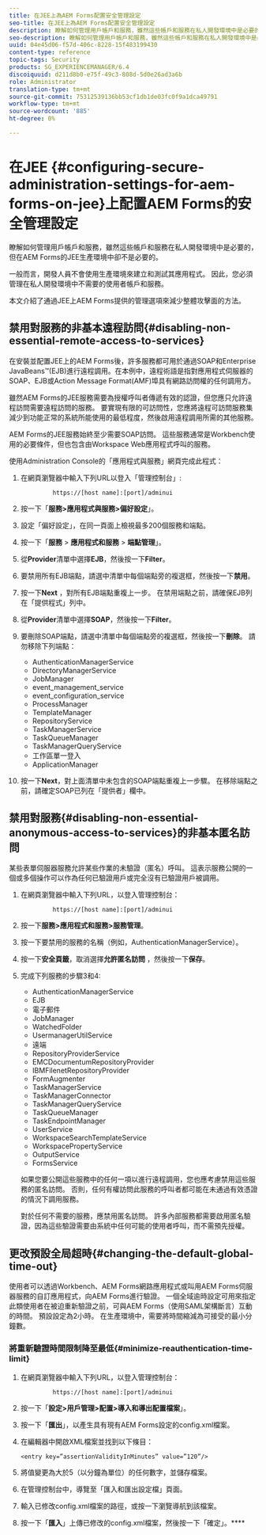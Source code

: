 ```yaml
---
title: 在JEE上為AEM Forms配置安全管理設定
seo-title: 在JEE上為AEM Forms配置安全管理設定
description: 瞭解如何管理用戶帳戶和服務，雖然這些帳戶和服務在私人開發環境中是必要的，但在AEM Forms的JEE生產環境中卻不是必要的。
seo-description: 瞭解如何管理用戶帳戶和服務，雖然這些帳戶和服務在私人開發環境中是必要的，但在AEM Forms的JEE生產環境中卻不是必要的。
uuid: 04e45d06-f57d-406c-8228-15f483199430
content-type: reference
topic-tags: Security
products: SG_EXPERIENCEMANAGER/6.4
discoiquuid: d211d8b0-e75f-49c3-808d-5d0e26ad3a6b
role: Administrator
translation-type: tm+mt
source-git-commit: 75312539136bb53cf1db1de03fc0f9a1dca49791
workflow-type: tm+mt
source-wordcount: '885'
ht-degree: 0%

---
```



# 在JEE {#configuring-secure-administration-settings-for-aem-forms-on-jee}上配置AEM Forms的安全管理設定

瞭解如何管理用戶帳戶和服務，雖然這些帳戶和服務在私人開發環境中是必要的，但在AEM Forms的JEE生產環境中卻不是必要的。

一般而言，開發人員不會使用生產環境來建立和測試其應用程式。 因此，您必須管理在私人開發環境中不需要的使用者帳戶和服務。

本文介紹了通過JEE上AEM Forms提供的管理選項來減少整體攻擊面的方法。

## 禁用對服務的非基本遠程訪問{#disabling-non-essential-remote-access-to-services}

在安裝並配置JEE上的AEM Forms後，許多服務都可用於通過SOAP和Enterprise JavaBeans™(EJB)進行遠程調用。在本例中，遠程術語是指對應用程式伺服器的SOAP、EJB或Action Message Format(AMF)埠具有網路訪問權的任何調用方。

雖然AEM Forms的JEE服務需要為授權呼叫者傳遞有效的認證，但您應只允許遠程訪問需要遠程訪問的服務。 要實現有限的可訪問性，您應將遠程可訪問服務集減少到功能正常的系統所能使用的最低程度，然後啟用遠程調用所需的其他服務。

AEM Forms的JEE服務始終至少需要SOAP訪問。 這些服務通常是Workbench使用的必要條件，但也包含由Workspace Web應用程式呼叫的服務。

使用Administration Console的「應用程式與服務」網頁完成此程式：

1. 在網頁瀏覽器中輸入下列URL以登入「管理控制台」:

   ```as3
            https://[host name]:[port]/adminui
   ```

1. 按一下「**服務>應用程式與服務>偏好設定**」。
1. 設定「偏好設定」，在同一頁面上檢視最多200個服務和端點。
1. 按一下「**服務** > **應用程式和服務** > **端點管理**」。
1. 從&#x200B;**Provider**&#x200B;清單中選擇&#x200B;**EJB**，然後按一下&#x200B;**Filter**。
1. 要禁用所有EJB端點，請選中清單中每個端點旁的複選框，然後按一下&#x200B;**禁用**。
1. 按一下&#x200B;**Next** ，對所有EJB端點重複上一步。 在禁用端點之前，請確保EJB列在「提供程式」列中。
1. 從&#x200B;**Provider**&#x200B;清單中選擇&#x200B;**SOAP**，然後按一下&#x200B;**Filter**。
1. 要刪除SOAP端點，請選中清單中每個端點旁的複選框，然後按一下&#x200B;**刪除**。 請勿移除下列端點：

   * AuthenticationManagerService
   * DirectoryManagerService
   * JobManager
   * event_management_service
   * event_configuration_service
   * ProcessManager
   * TemplateManager
   * RepositoryService
   * TaskManagerService
   * TaskQueueManager
   * TaskManagerQueryService
   * 工作區單一登入
   * ApplicationManager

1. 按一下&#x200B;**Next**，對上面清單中未包含的SOAP端點重複上一步驟。 在移除端點之前，請確定SOAP已列在「提供者」欄中。

## 禁用對服務{#disabling-non-essential-anonymous-access-to-services}的非基本匿名訪問

某些表單伺服器服務允許某些作業的未驗證（匿名）呼叫。 這表示服務公開的一個或多個操作可以作為任何已驗證用戶或完全沒有已驗證用戶被調用。

1. 在網頁瀏覽器中輸入下列URL，以登入管理控制台：

   ```as3
            https://[host name]:[port]/adminui
   ```

1. 按一下&#x200B;**服務>應用程式和服務>服務管理**。
1. 按一下要禁用的服務的名稱（例如，AuthenticationManagerService）。
1. 按一下&#x200B;**安全頁籤**，取消選擇&#x200B;**允許匿名訪問** ，然後按一下&#x200B;**保存**。
1. 完成下列服務的步驟3和4:

   * AuthenticationManagerService
   * EJB
   * 電子郵件
   * JobManager
   * WatchedFolder
   * UsermanagerUtilService
   * 遠端
   * RepositoryProviderService
   * EMCDocumentumRepositoryProvider
   * IBMFilenetRepositoryProvider
   * FormAugmenter
   * TaskManagerService
   * TaskManagerConnector
   * TaskManagerQueryService
   * TaskQueueManager
   * TaskEndpointManager
   * UserService
   * WorkspaceSearchTemplateService
   * WorkspacePropertyService
   * OutputService
   * FormsService

   如果您要公開這些服務中的任何一項以進行遠程調用，您也應考慮禁用這些服務的匿名訪問。 否則，任何有權訪問此服務的呼叫者都可能在未通過有效憑證的情況下調用服務。

   對於任何不需要的服務，應禁用匿名訪問。 許多內部服務都需要啟用匿名驗證，因為這些驗證需要由系統中任何可能的使用者呼叫，而不需預先授權。

## 更改預設全局超時{#changing-the-default-global-time-out}

使用者可以透過Workbench、AEM Forms網路應用程式或叫用AEM Forms伺服器服務的自訂應用程式，向AEM Forms進行驗證。 一個全域逾時設定可用來指定此類使用者在被迫重新驗證之前，可與AEM Forms（使用SAML架構斷言）互動的時間。 預設設定為2小時。 在生產環境中，需要將時間縮減為可接受的最小分鐘數。

### 將重新驗證時間限制降至最低{#minimize-reauthentication-time-limit}

1. 在網頁瀏覽器中輸入下列URL，以登入管理控制台：

   ```as3
            https://[host name]:[port]/adminui
   ```

1. 按一下「**設定>用戶管理>配置>導入和導出配置檔案**」。
1. 按一下「**匯出**」，以產生具有現有AEM Forms設定的config.xml檔案。
1. 在編輯器中開啟XML檔案並找到以下條目：

   `<entry key=”assertionValidityInMinutes” value=”120”/>`

1. 將值變更為大於5（以分鐘為單位）的任何數字，並儲存檔案。
1. 在管理控制台中，導覽至「匯入和匯出設定檔」頁面。
1. 輸入已修改config.xml檔案的路徑，或按一下瀏覽導航到該檔案。
1. 按一下「**匯入**」上傳已修改的config.xml檔案，然後按一下「確定」。****

